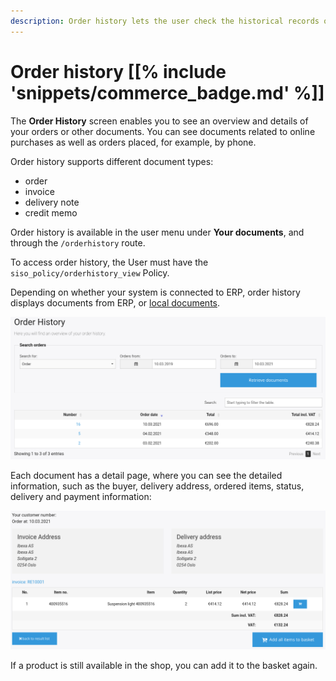 ```yaml
---
description: Order history lets the user check the historical records of all their orders.
---
```


# Order history [[% include 'snippets/commerce_badge.md' %]]

The **Order History** screen enables you to see an overview and details of your orders or other documents.
You can see documents related to online purchases as well as orders placed, for example, by phone.

Order history supports different document types:

- order
- invoice
- delivery note
- credit memo

Order history is available in the user menu under **Your documents**,
and through the `/orderhistory` route.

To access order history, the User must have the `siso_policy/orderhistory_view` Policy.

Depending on whether your system is connected to ERP, order history displays documents from ERP,
or [local documents](order_history_local_orders.md).


![](../img/orderhistory.png)

Each document has a detail page, where you can see the detailed information, such as the buyer, delivery address, ordered items, status, delivery and payment information:

![](../img/orderhistory_detail.png)

If a product is still available in the shop, you can add it to the basket again. 
